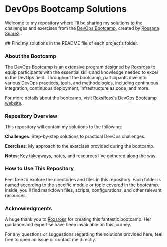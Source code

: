 # DevOps Bootcamp Solutions

Welcome to my repository where I'll be sharing my solutions to the challenges and exercises from the [DevOps Bootcamp](https://bootcamp.295devops.com/), created by [Rossana Suarez](https://www.linkedin.com/in/roxsross/) .

## Find my solutions in the README file of each project's folder.

### About the Bootcamp
The DevOps Bootcamp is an extensive program designed by [Roxsross](https://x.com/roxsross) to equip participants with the essential skills and knowledge needed to excel in the DevOps field. Throughout the bootcamp, participants dive into various DevOps practices, tools, and methodologies, including continuous integration, continuous deployment, infrastructure as code, and more.

For more details about the bootcamp, visit [RoxsRoss's DevOps Bootcamp website](https://bootcamp.295devops.com/).


### Repository Overview
This repository will contain my solutions to the following:

**Challenges**: Step-by-step solutions to practical DevOps challenges.

**Exercises**: My approach to the exercises provided during the bootcamp.

**Notes**: Key takeaways, notes, and resources I've gathered along the way.

### How to Use This Repository
Feel free to explore the directories and files in this repository. Each folder is named according to the specific module or topic covered in the bootcamp. Inside, you'll find markdown files, scripts, configurations, and other relevant resources.

### Acknowledgments
A huge thank you to [Roxsross](https://x.com/roxsross) for creating this fantastic bootcamp. Her guidance and expertise have been invaluable on this journey.

For any questions or suggestions regarding the solutions provided here, feel free to open an issue or contact me directly.


